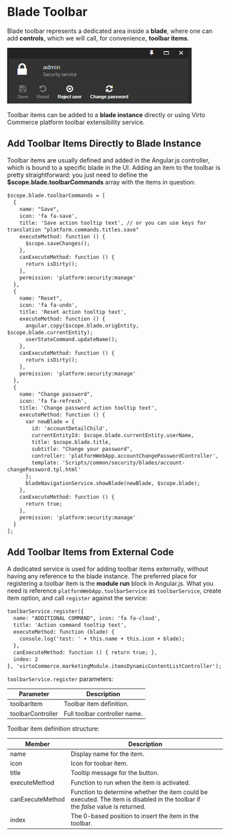 # Blade Toolbar
Blade toolbar represents a dedicated area inside a **blade**, where one can add **controls**, which we will call, for convenience, **toolbar items**.

![Blade toolbar](media/02-blade-toobar.png)

Toolbar items can be added to a **blade instance** directly or using Virto Commerce platform toolbar extensibility service.

## Add Toolbar Items Directly to Blade Instance
Toolbar items are usually defined and added in the Angular.js controller, which is bound to a specific blade in the UI. Adding an item to the toolbar is pretty straightforward: you just need to define the **$scope.blade.toolbarCommands** array with the items in question:

```JS
$scope.blade.toolbarCommands = [
  {
    name: "Save",
    icon: 'fa fa-save',
    title: 'Save action tooltip text', // or you can use keys for translation "platform.commands.titles.save"
    executeMethod: function () {
      $scope.saveChanges();
    },
    canExecuteMethod: function () {
      return isDirty();
    },
    permission: 'platform:security:manage'
  },
  {
    name: "Reset",
    icon: 'fa fa-undo',
    title: 'Reset action tooltip text',
    executeMethod: function () {
      angular.copy($scope.blade.origEntity, $scope.blade.currentEntity);
      userStateCommand.updateName();
    },
    canExecuteMethod: function () {
      return isDirty();
    },
    permission: 'platform:security:manage'
  },
  {
    name: "Change password",
    icon: 'fa fa-refresh',
    title: 'Change password action tooltip text',
    executeMethod: function () {
      var newBlade = {
        id: 'accountDetailChild',
        currentEntityId: $scope.blade.currentEntity.userName,
        title: $scope.blade.title,
        subtitle: "Change your password",
        controller: 'platformWebApp.accountChangePasswordController',
        template: 'Scripts/common/security/blades/account-changePassword.tpl.html'
      };
      bladeNavigationService.showBlade(newBlade, $scope.blade);
    },
    canExecuteMethod: function () {
      return true;
    },
    permission: 'platform:security:manage'
  }
];
```

## Add Toolbar Items from External Code
A dedicated service is used for adding toolbar items externally, without having any reference to the blade instance. The preferred place for registering a toolbar item is the **module run** block in Angular.js. What you need is reference `platformWebApp.toolbarService` as `toolbarService`, create item option, and call `register` against the service:

```JS
toolbarService.register({
  name: "ADDITIONAL COMMAND", icon: 'fa fa-cloud',
  title: 'Action command tooltip text',
  executeMethod: function (blade) {
    console.log('test: ' + this.name + this.icon + blade);
  },
  canExecuteMethod: function () { return true; },
  index: 2
}, 'virtoCommerce.marketingModule.itemsDynamicContentListController');
```

`toolbarService.register` parameters:

|Parameter|Description|
|---------|-----------|
|toolbarItem|Toolbar item definition.|
|toolbarController|Full toolbar controller name.|

Toolbar item definition structure:

|Member|Description|
|------|-----------|
|name|Display name for the item.|
|icon|Icon for toobar item.|
|title|Tooltip message for the button.|
|executeMethod|Function to run when the item is activated.|
|canExecuteMethod|Function to determine whether the item could be executed. The item is disabled in the toolbar if the *false* value is returned.|
|index|The 0-based position to insert the item in the toolbar.|
